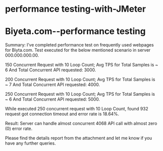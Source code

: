 # performance testing-with-JMeter
# Biyeta.com--performance testing

Summary: I’ve completed performance test on frequently used webpages for Biyta.com.
Test executed for the below mentioned scenario in server 000.000.000.00.

150 Concurrent Request with 10 Loop Count; Avg TPS for Total Samples is ~ 6 And Total Concurrent API requested: 3000.

200 Concurrent Request with 10 Loop Count; Avg TPS for Total Samples is ~ 7 And Total Concurrent API requested: 4000.

250 Concurrent Request with 10 Loop Count; Avg TPS for Total Samples is ~ 6 And Total Concurrent API requested: 5000.

While executed 250 concurrent request with 10 Loop Count, found 932 request got connection timeout and error rate is 18.64%.

Result: Server can handle almost concurrent 4068 API call with almost zero (0) error rate.

Please find the details report from the attachment and let me know if you have any further queries.

